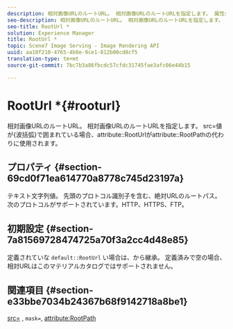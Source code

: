 ```yaml
---
description: 相対画像URLのルートURL。 相対画像URLのルートURLを指定します。 属性src=値が{波括弧}で囲まれている場合、属性RootPathの代わりにattribute RootUrlが使用されます。
seo-description: 相対画像URLのルートURL。 相対画像URLのルートURLを指定します。 属性src=値が{波括弧}で囲まれている場合、属性RootPathの代わりにattribute RootUrlが使用されます。
seo-title: RootUrl *
solution: Experience Manager
title: RootUrl *
topic: Scene7 Image Serving - Image Rendering API
uuid: aa10f210-4765-4b0e-9ce1-812b00cd8cf5
translation-type: tm+mt
source-git-commit: 7bc7b3a86fbcdc57cfdc31745fae3afc06e44b15

---
```



# RootUrl *{#rooturl}

相対画像URLのルートURL。 相対画像URLのルートURLを指定します。 src=値が{波括弧}で囲まれている場合、attribute::RootUrlがattribute::RootPathの代わりに使用されます。

## プロパティ {#section-69cd0f71ea614770a8778c745d23197a}

テキスト文字列値。 先頭のプロトコル識別子を含む、絶対URLのルートパス。 次のプロトコルがサポートされています。HTTP、HTTPS、FTP。

## 初期設定 {#section-7a81569728474725a70f3a2cc4d48e85}

定義されていな `default::RootUrl` い場合は、から継承。 定義済みで空の場合、相対URLはこのマテリアルカタログではサポートされません。

## 関連項目 {#section-e33bbe7034b24367b68f9142718a8be1}

[src=](../../../../../ir-api/http-protocol/image-rendering-api-ref/c-ir-http-protocol-ref/c-ir-http-protocol-command-reference/r-ir-src.md#reference-62c98abad22149d68d405ed6aaff8272) , `mask=`, [attribute:RootPath](../../../../../ir-api/material-cat/image-rendering-api-ref/c-ir-material-catalog/c-ir-attributes-reference/r-ir-rootpath.md#reference-a4d7c96b62e14fcbad1740c702f160f3)

